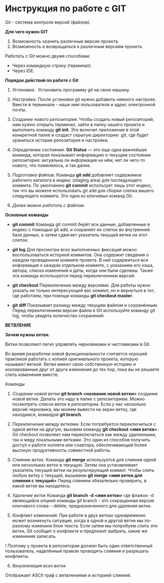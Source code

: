 # Инструкция по работе с  GIT

Git - система контроля версий (файлов).

**Для чего нужен GIT**

1. Возможность хранить различные версии проекта.
2. Возможность в возвращаться к различным версиям проекта.

Работать с Git можно двумя способами:
* Через командную строку (терминал).
* Через IDE.

**Порядок действий по работе с Git**

1. *Установка* . 
Установить программу git на свою машину.

2. *Настройка*.
После установки git нужно добавить немного настроек. Ввести в терминале - наше имя пользователя и адрес электронной почты. 

3. *Создание нового репозитория*.
Чтобы создать новый репозиторий, нам нужно открыть терминал, зайти в папку нашего проекта и выполнить команду **git init**. Это включит приложение в этой конкретной папке и создаст скрытую директорию .git, где будет храниться история репозитория и настройки.

4. *Определение состояния*.
**Git Status** — это еще одна важнейшая команда, которая показывает информацию о текущем состоянии репозитория: актуальна ли информация на нём, нет ли чего-то нового, что поменялось, и так далее. 

5. *Подготовка файлов*.
Команда **git add** добавляет содержимое рабочего каталога в индекс (staging area) для последующего коммита. По умолчанию **git commit** использует лишь этот индекс, так что вы можете использовать git add для сборки слепка вашего следующего коммита.
Это одна из ключевых команд Git.

6. *Далее можно работать с файлом*.

**Основные команды**

* **git commit** Команда git commit берёт все данные, добавленные в индекс с помощью git add, и сохраняет их слепок во внутренней базе данных, а затем сдвигает указатель текущей ветки на этот слепок.
 
 * **git log** Для просмотра всех выполненных фиксаций можно воспользоваться историей коммитов. Она содержит сведения о каждом проведенном коммите проекта. В ней содержиться вся информация о каждом отдельном коммите, с указанием его хэша, автора, списка изменений и даты, когда они были сделаны. Также эта команда используется перед переключением версий.

 * **git checkout** Переключение между версиями.
Для работы нужно указать не только интересующий вас коммит, но и вернуться в тот, где работаем, при помощи команды
**git checkout master**.

* **git diff** Показывает разницу между текущим файлом
и сохранённым. Перед переключением версии файла в Git
используйте команду git log, чтобы увидеть количество сохранений.

**ВЕТВЛЕНИЕ**

**Зачем нужны ветви.**

Ветки позволяют легко управлять
черновиками и чистовиками в Git.

Во время разработки новой функциональности считается хорошей практикой работать с копией оригинального проекта, которую называют веткой. Ветви имеют свою собственную историю и изолированные друг от друга изменения до тех пор, пока вы не решаете слить изменения вместе.

*Команды*

1. *Создание новой ветки*
**git branch <название новой ветки>** создание новой ветки.
Делать это надо в папке с репозиторием. Можно посмотреть список веток в репозитории.
Если у нас несколько версий черновика, мы можем вывести на экран ветку, где находимся,
командой **git branch**.

2. *Переключение между ветками.* Если потребуется переключиться с одной ветки на другую, вызовем команду **git checkout <имя
ветки>**.
Git checkout позволяет нам переключаться как между удаленными, так и меду локальными ветками. Это один из способов получить доступ к работе коллеги или соавтора, обеспечивающий более высокую продуктивность совместной работы.

3. *Слияние веток*.
Команда **git merge** используется для слияния одной или нескольких веток в текущую. Затем она устанавливает указатель текущей ветки на результирующий коммит.
 Чтобы слить любую ветку с текущей, вызываем **git merge <имя ветки для слияния с текущей>**
Перед слянием обязательно проверить, в какой ветке вы находитесь.

4. *Удаление веток*
Команда **git branch -d <имя ветки>**
где флажок -d являющийся опцией команды git branch - это сокращенная версия ключевого слова --delete, предназначенного для удаления ветки.

5. *Конфликт изменений*.
При работе в двух ветках одновременно может возникнуть ситуация, когда в одной и другой
ветке мы по-разному изменили блок текста. Если затем мы попробуем слить эти ветки, Git сообщит о конфликте и предложит выбрать,
какие же изменения записать.

! Поэтому у проекта в репозитории должен быть один
ответственный пользователь, наделённый правом проводить
слияния и разрешать конфликты.

6. *Визуализация всех веток* 

Отображает ASCII граф с ветвлениями и историей слияний.